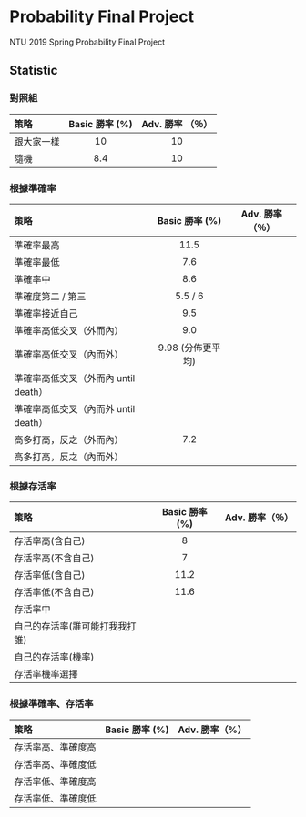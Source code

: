 # Probability Final Project
NTU 2019 Spring Probability Final Project

## Statistic
### 對照組

| 策略  | Basic 勝率 (%) |Adv. 勝率 （％）|
| :------------- | :-------------: | :-----------: |
| 跟大家一樣 |	10 | 10|
| 隨機	| 8.4 | 10|

### 根據準確率

| 策略  | Basic 勝率 (%) | Adv. 勝率（％）|
| :------------- | :-------------: |:------------:|
| 準確率最高  | 11.5  | |
| 準確率最低	| 7.6 | |
| 準確率中	| 8.6 | |
| 準確度第二 / 第三	| 5.5 / 6 | |
| 準確率接近自己 |9.5| |
| 準確率高低交叉（外而內）  | 9.0 | |
| 準確率高低交叉（內而外）  | 9.98 (分佈更平均) | |
| 準確率高低交叉（外而內 until death）
| 準確率高低交叉（內而外 until death）
| 高多打高，反之（外而內）|	7.2 | |
| 高多打高，反之（內而外）|	 |

### 根據存活率

| 策略  | Basic 勝率 (%) | Adv. 勝率（％）|
| :------------- | :-------------: | :------------: |
| 存活率高(含自己)| 8 | |
| 存活率高(不含自己)| 7 | |
| 存活率低(含自己)	| 11.2 | |
| 存活率低(不含自己)	|11.6  | |
| 存活率中	|  |  |
| 自己的存活率(誰可能打我我打誰) |  |  |
| 自己的存活率(機率) |  |  |
|存活率機率選擇| | |

### 根據準確率、存活率

| 策略  | Basic 勝率 (%) |Adv. 勝率（%）|
| :------------- | :-------------: | :-------------:|
| 存活率高、準確度高	|  | |
| 存活率高、準確度低	|  | |
| 存活率低、準確度高	|  | |
| 存活率低、準確度低	|  | |

